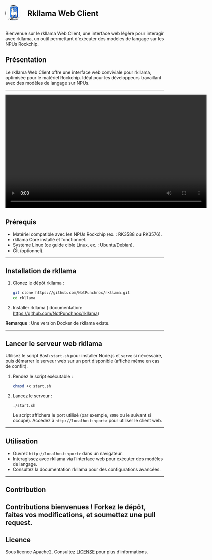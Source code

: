 <div style="display: flex; align-items: center; gap: 20px;">
    <div style="border-radius: 50%; height: 50px; width: 50px; overflow: hidden;">
        <img src="./src/images/logo.jpg" alt="Logo rkllama" style="width: 100%; height: 100%; object-fit: cover; border: 2px solid #000;">
    </div>
    <strong style="font-size: 24px; font-weight: bold;">Rkllama Web Client</strong>
</div>
</br>

Bienvenue sur le rkllama Web Client, une interface web légère pour interagir avec rkllama, un outil permettant d'exécuter des modèles de langage sur les NPUs Rockchip.


## Présentation

Le rkllama Web Client offre une interface web conviviale pour rkllama, optimisée pour le matériel Rockchip. Idéal pour les développeurs travaillant avec des modèles de langage sur NPUs.


---


<video controls width="640" height="360">
  <source src="./src/images/Screencast from 2025-02-27 22-43-01.webm" type="video/mp4">
</video>

## Prérequis

- Matériel compatible avec les NPUs Rockchip (ex. : RK3588 ou RK3576).
- rkllama Core installé et fonctionnel.
- Système Linux (ce guide cible Linux, ex. : Ubuntu/Debian).
- Git (optionnel).

---

## Installation de rkllama

1. Clonez le dépôt rkllama :
   ```bash
   git clone https://github.com/NotPunchnox/rkllama.git
   cd rkllama
   ```

2. Installer rkllama ( documentation: https://github.com/NotPunchnox/rkllama)

**Remarque** : Une version Docker de rkllama existe.

---

## Lancer le serveur web rkllama

Utilisez le script Bash `start.sh` pour installer Node.js et `serve` si nécessaire, puis démarrer le serveur web sur un port disponible (affiché même en cas de conflit).

1. Rendez le script exécutable :
   ```bash
   chmod +x start.sh
   ```

2. Lancez le serveur :
   ```bash
   ./start.sh
   ```

   Le script affichera le port utilisé (par exemple, `8080` ou le suivant si occupé). Accédez à `http://localhost:<port>` pour utiliser le client web.

---

## Utilisation

- Ouvrez `http://localhost:<port>` dans un navigateur.
- Interagissez avec rkllama via l’interface web pour exécuter des modèles de langage.
- Consultez la documentation rkllama pour des configurations avancées.

---

## Contribution

Contributions bienvenues ! Forkez le dépôt, faites vos modifications, et soumettez une pull request.
---

## Licence

Sous licence Apache2. Consultez [LICENSE](LICENSE) pour plus d’informations.